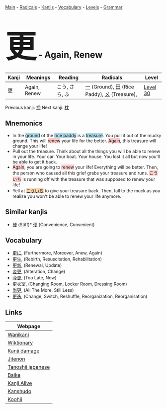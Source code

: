 <style> bigfont {font-size: 100px}</style>
[Main](../index.md) -
[Radicals](../radicals.md) -
[Kanjis](../kanjis.md) -
[Vocabulary](../vocabulary.md) -
[Levels](../levels.md) -
[Grammar](../grammar.md)
# <bigfont> 更</bigfont> - Again, Renew 

| Kanji | Meanings | Reading | Radicals | Level |
| --- | --- | --- | --- | --- |
| 更 | Again, Renew | こう, さら, ふ | [一](../radicals/一.md) (Ground), [田](../radicals/田.md) (Rice Paddy), [メ](../radicals/メ.md) (Treasure),  | [Level 30](../levels/wk_level30.md) |

Previous kanji: [押](押.md) Next kanji: [枕](枕.md) 

## Mnemonics
 * In the <span style="background-color:#ADD8E6"> ground</span> of the <span style="background-color:#ADD8E6"> rice paddy</span> is a <span style="background-color:#ADD8E6"> treasure</span>. You pull it out of the mucky ground. This will <span style="background-color:#ffcccb"> renew</span> your life for the better. <span style="background-color:#ffcccb"> Again</span>, this treasure will change your life!
* Pull out the treasure. Think about all the things you will be able to renew in your life. Your car. Your boat. Your house. You lost it all but now you'll be able to get it back.
* <span style="background-color:#ffcccb"> Again</span>, you are going to <span style="background-color:#ffcccb"> renew</span> your life! Everything will be better. Then, the person who caused all this grief grabs your treasure and runs. <span style="background-color:#ffcccb"> こういち</span> is running off with the treasure that was supposed to renew your life!
* Yell at <span style="background-color:#fed8b1"> [こういち](https://jisho.org/search/こういち)</span> to give your treasure back. Then, fall to the muck as you realize you won't be able to renew your life anymore.


## Similar kanjis
 * [硬](硬.md) (Stiff)* [便](便.md) (Convenience, Convenient)


## Vocabulary
 * [更に](../vocabulary/更.md), (Furthermore, Moreover, Anew, Again)
* [更生](../vocabulary/更.md), (Rebirth, Resuscitation, Rehabilitation)
* [更新](../vocabulary/更.md), (Renewal, Update)
* [変更](../vocabulary/更.md), (Alteration, Change)
* [今更](../vocabulary/更.md), (Too Late, Now)
* [更衣室](../vocabulary/更.md), (Changing Room, Locker Room, Dressing Room)
* [尚更](../vocabulary/更.md), (All The More, Still Less)
* [更迭](../vocabulary/更.md), (Change, Switch, Reshuffle, Reorganization, Reorganisation)



## Links 

| Webpage |
| --- |
| [Wanikani          ](https://www.wanikani.com/kanji/更) |
| [Wiktionary        ](https://en.wiktionary.org/wiki/更) |
| [Kanji damage      ](http://www.kanjidamage.com/kanji/search?utf8=✓&q=更) |
| [Jitenon           ](https://jitenon.com/kanji/更) |
| [Tanoshii japanese ](https://www.tanoshiijapanese.com/dictionary/kanji.cfm?k=更) |
| [Baike             ](https://baike.baidu.com/item/更) |
| [Kanji Alive       ](https://app.kanjialive.com/更) |
| [Kanshudo          ](https://www.kanshudo.com/searchmn?q=更) |
| [Koohii            ](https://kanji.koohii.com/study/kanji/更) |
